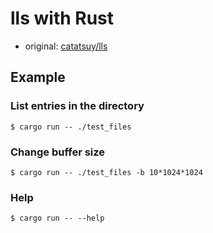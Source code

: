 # lls with Rust

- original: [catatsuy/lls](https://github.com/catatsuy/lls)

## Example
### List entries in the directory
```
$ cargo run -- ./test_files
```

### Change buffer size
```
$ cargo run -- ./test_files -b 10*1024*1024
```

### Help
```
$ cargo run -- --help
```